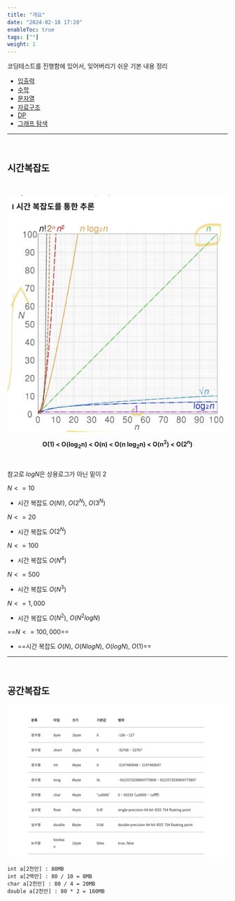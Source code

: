 ```yaml
---
title: "개요"
date: "2024-02-18 17:20"
enableToc: true
tags: [""]
weight: 1
---
```


코딩테스트를 진행함에 있어서, 잊어버리기 쉬운 기본 내용 정리

- [입출력](brain/CodeTree/inputoutput.md)
- [수학](brain/CodeTree/math.md)
- [문자열](brain/CodeTree/string.md)
- [자료구조](brain/CodeTree/dataStructure.md)
- [DP](brain/CodeTree/dp.md)
- [그래프 탐색](brain/CodeTree/graph.md)

<hr>

<br>

## 시간복잡도

<br>

![](brain/image/p1-ch02-1.png)

<p align="center"><strong>O(1) < O(log<sub>2</sub>n) < O(n) < O(n log<sub>2</sub>n) < O(n<sup>2</sup>) < O(2<sup>n</sup>)</strong></p>

<br>

참고로 $log N$은 상용로그가 아닌 밑이 2

$N <= 10$
- 시간 복잡도 $O(N!)$, $O(2^N)$, $O(3^N)$

$N <= 20$
- 시간 복잡도 $O(2^N)$

$N <= 100$
- 시간 복잡도 $O(N^4)$

$N <= 500$
- 시간 복잡도 $O(N^3)$

$N <= 1,000$
- 시간 복잡도 $O(N^2)$, $O(N^2 logN)$

==$N <= 100,000$==
- ==시간 복잡도 $O(N)$, $O(N log N)$, $O(log N)$, $O(1)$==

<hr>

<br>

## 공간복잡도

![](brain/image/basic-1.png)

```
int a[2천만] : 80MB
int a[2백만] : 80 / 10 = 8MB
char a[2천만] : 80 / 4 = 20MB
double a[2천만] : 80 * 2 = 160MB
```